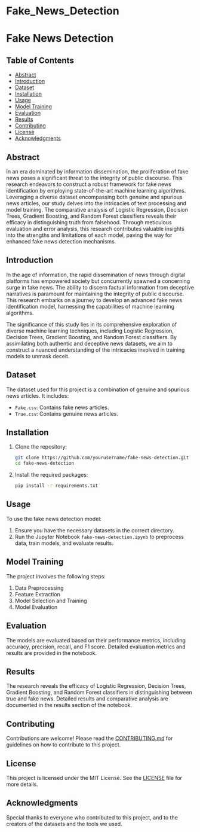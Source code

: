 # Fake_News_Detection
# Fake News Detection

## Table of Contents
- [Abstract](#abstract)
- [Introduction](#introduction)
- [Dataset](#dataset)
- [Installation](#installation)
- [Usage](#usage)
- [Model Training](#model-training)
- [Evaluation](#evaluation)
- [Results](#results)
- [Contributing](#contributing)
- [License](#license)
- [Acknowledgments](#acknowledgments)

## Abstract
In an era dominated by information dissemination, the proliferation of fake news poses a significant threat to the integrity of public discourse. This research endeavors to construct a robust framework for fake news identification by employing state-of-the-art machine learning algorithms. Leveraging a diverse dataset encompassing both genuine and spurious news articles, our study delves into the intricacies of text processing and model training. The comparative analysis of Logistic Regression, Decision Trees, Gradient Boosting, and Random Forest classifiers reveals their efficacy in distinguishing truth from falsehood. Through meticulous evaluation and error analysis, this research contributes valuable insights into the strengths and limitations of each model, paving the way for enhanced fake news detection mechanisms.

## Introduction
In the age of information, the rapid dissemination of news through digital platforms has empowered society but concurrently spawned a concerning surge in fake news. The ability to discern factual information from deceptive narratives is paramount for maintaining the integrity of public discourse. This research embarks on a journey to develop an advanced fake news identification model, harnessing the capabilities of machine learning algorithms.

The significance of this study lies in its comprehensive exploration of diverse machine learning techniques, including Logistic Regression, Decision Trees, Gradient Boosting, and Random Forest classifiers. By assimilating both authentic and deceptive news datasets, we aim to construct a nuanced understanding of the intricacies involved in training models to unmask deceit.

## Dataset
The dataset used for this project is a combination of genuine and spurious news articles. It includes:
- `Fake.csv`: Contains fake news articles.
- `True.csv`: Contains genuine news articles.

## Installation
1. Clone the repository:
    ```bash
    git clone https://github.com/yourusername/fake-news-detection.git
    cd fake-news-detection
    ```

2. Install the required packages:
    ```bash
    pip install -r requirements.txt
    ```

## Usage
To use the fake news detection model:
1. Ensure you have the necessary datasets in the correct directory.
2. Run the Jupyter Notebook `fake-news-detection.ipynb` to preprocess data, train models, and evaluate results.

## Model Training
The project involves the following steps:
1. Data Preprocessing
2. Feature Extraction
3. Model Selection and Training
4. Model Evaluation

## Evaluation
The models are evaluated based on their performance metrics, including accuracy, precision, recall, and F1 score. Detailed evaluation metrics and results are provided in the notebook.

## Results
The research reveals the efficacy of Logistic Regression, Decision Trees, Gradient Boosting, and Random Forest classifiers in distinguishing between true and fake news. Detailed results and comparative analysis are documented in the results section of the notebook.

## Contributing
Contributions are welcome! Please read the [CONTRIBUTING.md](CONTRIBUTING.md) for guidelines on how to contribute to this project.

## License
This project is licensed under the MIT License. See the [LICENSE](LICENSE) file for more details.

## Acknowledgments
Special thanks to everyone who contributed to this project, and to the creators of the datasets and the tools we used.

